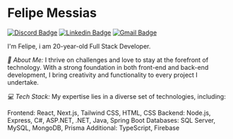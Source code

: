 # Felipe Messias
[![Discord Badge](https://img.shields.io/badge/-@FelipeMessias-FF6264?style=flat-square&labelColor=FF6264&logo=discord&logoColor=white&link=https://discord.com/channels/@me/486960057863372816)](https://discord.com/channels/@me/486960057863372816) 
[![Linkedin Badge](https://img.shields.io/badge/-Felipe%20Messias-FF6264?style=flat-square&logo=Linkedin&logoColor=white&link=https://www.linkedin.com/in/felipe-messias-fms
)](https://www.linkedin.com/in/felipe-messias-fms) 
[![Gmail Badge](https://img.shields.io/badge/-felipe.messias.fms@gmail.com-FF6264?style=flat-square&logo=Gmail&logoColor=white&link=mailto:felipe.messias.fms@gmail.com)](mailto:felipe.messias.fms@gmail.com)

I'm Felipe, i am 20-year-old Full Stack Developer.

*🚀 About Me:*
I thrive on challenges and love to stay at the forefront of technology. With a strong foundation in both front-end and back-end development, I bring creativity and functionality to every project I undertake.

*💻 Tech Stack:*
My expertise lies in a diverse set of technologies, including:

Frontend: React, Next.js, Tailwind CSS, HTML, CSS
Backend: Node.js, Express, C#, ASP.NET, .NET, Java, Spring Boot
Databases: SQL Server, MySQL, MongoDB, Prisma
Additional: TypeScript, Firebase
